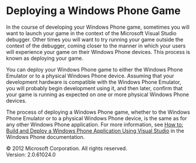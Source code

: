 ﻿

# Deploying a Windows Phone Game

In the course of developing your Windows Phone game, sometimes you will want to launch your game in the context of the Microsoft Visual Studio debugger. Other times you will want to try running your game outside the context of the debugger, coming closer to the manner in which your users will experience your game on their Windows Phone devices. This process is known as deploying your game.

You can deploy your Windows Phone game to either the Windows Phone Emulator or to a physical Windows Phone device. Assuming that your development hardware is compatible with the Windows Phone Emulator, you will probably begin development using it, and then later, confirm that your game is running as expected on one or more physical Windows Phone devices.

The process of deploying a Windows Phone game, whether to the Windows Phone Emulator or to a physical Windows Phone device, is the same as for any other Windows Phone application. For more information, see [How to: Build and Deploy a Windows Phone Application Using Visual Studio](http://go.microsoft.com/fwlink/?LinkId=254754) in the Windows Phone documentation.

© 2012 Microsoft Corporation. All rights reserved.  
Version: 2.0.61024.0